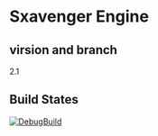 # Sxavenger Engine
## virsion and branch
2.1

## Build States
[![DebugBuild](https://github.com/sxavenger/Sxavenger-Engine/actions/workflows/DebugBuild.yml/badge.svg)](https://github.com/sxavenger/Sxavenger-Engine/actions/workflows/DebugBuild.yml)